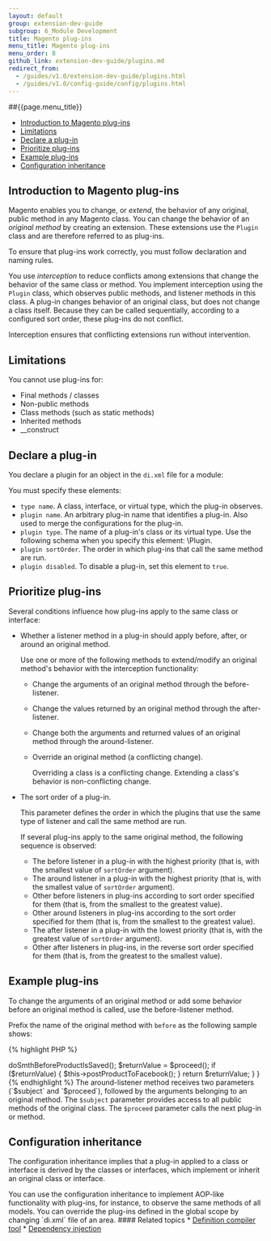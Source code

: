 ```yaml
---
layout: default
group: extension-dev-guide
subgroup: 6_Module Development
title: Magento plug-ins
menu_title: Magento plug-ins
menu_order: 8
github_link: extension-dev-guide/plugins.md
redirect_from: 
  - /guides/v1.0/extension-dev-guide/plugins.html
  - /guides/v1.0/config-guide/config/plugins.html
---
```

##{{page.menu_title}}


*  <a href="#plugin-intro">Introduction to Magento plug-ins</a>
*  <a href="#plugin-limit">Limitations</a>
*  <a href="#plugin-declare">Declare a plug-in</a>
*  <a href="#plugin-priority">Prioritize plug-ins</a>
*  <a href="#plugin-example">Example plug-ins</a>
*  <a href="#config-inheritance">Configuration inheritance</a>


<h2 id="plugin-intro">Introduction to Magento plug-ins</h2>

Magento enables you to change, or *extend*, the behavior of any original, public method in any Magento class. You can change the behavior of an *original method* by creating an extension. These extensions use the `Plugin` class and are therefore referred to as plug-ins. 

To ensure that plug-ins work correctly, you must follow declaration and naming rules.

You use *interception* to reduce conflicts among extensions that change the behavior of the same class or method. You implement interception using the `Plugin` class, which observes public methods, and listener methods in this class. A plug-in changes behavior of an original class, but does not change a class itself. Because they can be called sequentially, according to a configured sort order, these plug-ins do not conflict. 

Interception ensures that conflicting extensions run without intervention.

<h2 id="plugin-limit">Limitations</h2>

You cannot use plug-ins for:

<!-- * Classes created without dependency injection. That is, you cannot use plugins with classes that you create directly through the new operator. -->
* Final methods / classes
* Non-public methods
* Class methods (such as static methods)
* Inherited methods
* __construct

<h2 id="plugin-declare">Declare a plug-in</h2>

You declare a plugin for an object in the <code>di.xml</code> file for a module:

<script src="https://gist.github.com/xcomSteveJohnson/c9a36d9ec887c4bbc34d.js"></script>

You must specify these elements:

* `type name`. A class, interface, or virtual type, which the plug-in observes.
* `plugin name`. An arbitrary plug-in name that identifies a plug-in. Also used to merge the configurations for the plug-in.
* `plugin type`. The name of a plug-in's class or its virtual type. Use the following schema when you specify this element: <ModelName>\Plugin.
* `plugin sortOrder`. The order in which plug-ins that call the same method are run.
* `plugin disabled`. To disable a plug-in, set this element to `true`.

<h2 id="plugin-priority">Prioritize plug-ins</h2>

Several conditions influence how plug-ins apply to the same class or interface:

*  Whether a listener method in a plug-in should apply before, after, or around an original method.

   Use one or more of the following methods to extend/modify an original method's behavior with the interception functionality:

   *  Change the arguments of an original method through the before-listener.

   *  Change the values returned by an original method through the after-listener.
   *  Change both the arguments and returned values of an original method through the around-listener.
   *  Override an original method (a conflicting change).
    
      <div class="bs-callout bs-callout-info" id="info">
          <p>Overriding a class is a conflicting change. Extending a class's behavior is non-conflicting change.
      </div>

*  The sort order of a plug-in.

   This parameter defines the order in which the plugins that use the same type of listener and call the same method are run.

   If several plug-ins apply to the same original method, the following sequence is observed:

   *  The before listener in a plug-in with the highest priority (that is, with the smallest value of <code>sortOrder</code> argument).
   *  The around listener in a plug-in with the highest priority (that is, with the smallest value of <code>sortOrder</code> argument).
   *  Other before listeners in plug-ins according to sort order specified for them (that is, from the smallest to the greatest value).
   *  Other around listeners in plug-ins according to the sort order specified for them (that is, from the smallest to the greatest value).
   *  The after listener in a plug-in with the lowest priority (that is, with the greatest value of <code>sortOrder</code> argument).
   *  Other after listeners in plug-ins, in the reverse sort order specified for them (that is, from the greatest to the smallest value).


<h2 id="plugin-example">Example plug-ins</h2>

To change the arguments of an original method or add some behavior before an original method is called, use the before-listener method.

Prefix the name of the original method with `before` as the following sample shows:

{% highlight PHP %}
<?php

namespace My\Module\Model\Product;
 
class Plugin
{
    public function beforeSetName(\Magento\Catalog\Model\Product $subject, $name)
    {
        return array('(' . $name . ')');
    }
}
{% endhighlight %}

To change the values returned by an original method or add some behavior after an original method is called, use the after-listener method.

Prefix the name of the original method with `after` as the following sample shows:

{% highlight PHP %}
<?php

namespace My\Module\Model\Product;

class Plugin
{
    public function afterGetName(\Magento\Catalog\Model\Product $subject, $result)
    {
        return '|' . $result . '|';
    }
}
{% endhighlight %}

To change both the arguments and returned values of an original method or add some behavior before and after an original method is called, use the around-listener method.

Prefix the name of the original listener with `around` as the following sample shows:

{% highlight PHP %}
<?php

namespace My\Module\Model\Product;
 
class Plugin
{
    public function aroundSave(\Magento\Catalog\Model\Product $subject, \Closure $proceed)
    {
        $this->doSmthBeforeProductIsSaved();
        $returnValue = $proceed();
        if ($returnValue) {
            $this->postProductToFacebook();
        }
        return $returnValue;
    }
}
{% endhighlight %}

The around-listener method receives two parameters (`$subject` and `$proceed`), followed by the arguments belonging to an original method.

The <code>$subject</code> parameter provides access to all public methods of the original class.

The <code>$proceed</code> parameter calls the next plug-in or method.

<h2 id="config-inheritance">Configuration inheritance</h2>

<p>The configuration inheritance implies that a plug-in applied to a class or interface is derived by the classes or interfaces, which implement or inherit an original class or interface.</p>

You can use the configuration inheritance to implement AOP-like functionality with plug-ins, for instance, to observe the same methods of all models.

You can override the plug-ins defined in the global scope by changing `di.xml` file of an area.

#### Related topics

*  <a href="{{ site.gdeurl }}extension-dev-guide/depend-inj.html#dep-inj-compile">Definition compiler tool</a>
*  <a href="{{ site.gdeurl }}extension-dev-guide/depend-inj.html">Dependency injection</a>

